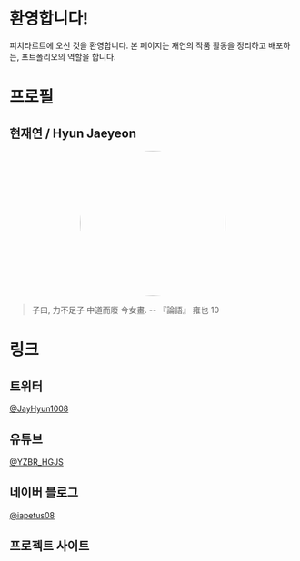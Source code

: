 
# 환영합니다!

피치타르트에 오신 것을 환영합니다. 본 페이지는 재연의 작품 활동을 정리하고 배포하는, 포트폴리오의 역할을 합니다.

# 프로필 <a href="./?p=profile" class="icon"><i class='bx bx-link-alt'></i></a>

## 현재연 / Hyun Jaeyeon

<p style="text-align:center;"><img src="./images/profile.png" width="256px" style="border-radius:50%;"></p>

> 子曰, 力不足子 中道而廢 今女畫. -- 『論語』 雍也 10

# 링크

## 트위터

<a href="https://twitter.com/jayhyun1008">@JayHyun1008</a>

## 유튜브

<a href="https://www.youtube.com/@YZBR_HGJS">@YZBR_HGJS</a>

## 네이버 블로그

<a href="https://blog.naver.com/iapetus08">@iapetus08</a>

## 프로젝트 사이트